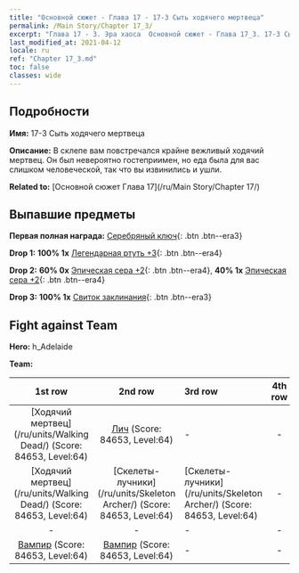 ```yaml
---
title: "Основной сюжет - Глава 17 - 17-3 Сыть ходячего мертвеца"
permalink: /Main Story/Chapter 17_3/
excerpt: "Глава 17 - 3. Эра хаоса  Основной сюжет - Глава 17_3. 17-3 Сыть ходячего мертвеца"
last_modified_at: 2021-04-12
locale: ru
ref: "Chapter 17_3.md"
toc: false
classes: wide
---
```


## Подробности

 **Имя:** 17-3 Сыть ходячего мертвеца

 **Описание:** В склепе вам повстречался крайне вежливый ходячий мертвец. Он был невероятно гостеприимен, но еда была для вас слишком человеческой, так что вы извинились и ушли.

 **Related to:** [Основной сюжет Глава 17](/ru/Main Story/Chapter 17/)

## Выпавшие предметы

 **Первая полная награда:** [Серебряный ключ](/ru/Items/con_693/){: .btn .btn--era3}

 **Drop 1:** **100% 1x** [Легендарная ртуть +3](/ru/Items/mat_56/){: .btn .btn--era4}

 **Drop 2:** **60% 0x** [Эпическая сера +2](/ru/Items/mat_50/){: .btn .btn--era4}, **40% 1x** [Эпическая сера +2](/ru/Items/mat_50/){: .btn .btn--era4}

 **Drop 3:** **100% 1x** [Свиток заклинания](/ru/Items/con_694/){: .btn .btn--era3}


## Fight against Team
 **Hero:** h_Adelaide

 **Team:**


  | 1st row | 2nd row | 3rd row | 4th row |
  |:----:|:----:|:----|:----:|
  | [Ходячий мертвец](/ru/units/Walking Dead/) (Score: 84653, Level:64)  | [Лич](/ru/units/Lich/) (Score: 84653, Level:64)  | - | - |
  | [Ходячий мертвец](/ru/units/Walking Dead/) (Score: 84653, Level:64)  | [Скелеты-лучники](/ru/units/Skeleton Archer/) (Score: 84653, Level:64)  | [Скелеты-лучники](/ru/units/Skeleton Archer/) (Score: 84653, Level:64)  | - |
  | - | - | - | - |
  | [Вампир](/ru/units/Vampire/) (Score: 84653, Level:64)  | [Вампир](/ru/units/Vampire/) (Score: 84653, Level:64)  | - | - |


